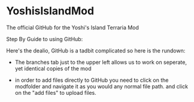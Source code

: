 # YoshisIslandMod
The official GitHub for the Yoshi's Island Terraria Mod


Step By Guide to using GitHub:

Here's the dealio, GitHub is a tadbit complicated so here is the rundown:

- The branches tab just to the upper left allows us to work on seperate, yet identical copies of the mod

- in order to add files directly to GitHub you need to click on the modfolder and navigate it as you would
  any normal file path. and click on the "add files" to upload files.
  
